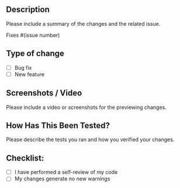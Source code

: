 ## Description

Please include a summary of the changes and the related issue. 

Fixes #(issue number)

## Type of change

- [ ] Bug fix
- [ ] New feature

## Screenshots / Video

Please include a video or screenshots for the previewing changes. 

## How Has This Been Tested?

Please describe the tests you ran and how you verified your changes.

## Checklist:

- [ ] I have performed a self-review of my code
- [ ] My changes generate no new warnings
